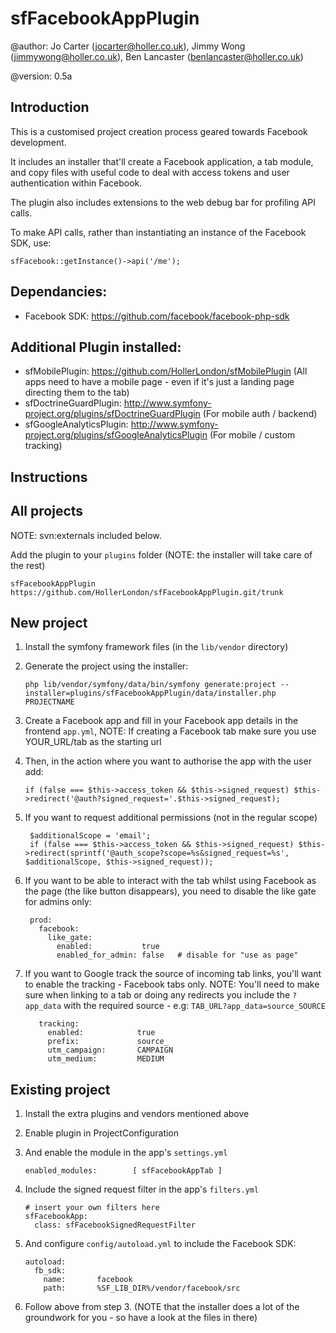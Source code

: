 sfFacebookAppPlugin
=========================

@author:    Jo Carter (<jocarter@holler.co.uk>), Jimmy Wong (<jimmywong@holler.co.uk>), Ben Lancaster (<benlancaster@holler.co.uk>)

@version:   0.5a


Introduction
------------

This is a customised project creation process geared towards Facebook development.

It includes an installer that'll create a Facebook application, a tab module, and copy files with useful code to deal with access tokens and user authentication within Facebook.

The plugin also includes extensions to the web debug bar for profiling API calls.

To make API calls, rather than instantiating an instance of the Facebook SDK, use:

    sfFacebook::getInstance()->api('/me');


Dependancies:
-------------

 * Facebook SDK: https://github.com/facebook/facebook-php-sdk
 
Additional Plugin installed:
----------------------------

 * sfMobilePlugin: https://github.com/HollerLondon/sfMobilePlugin (All apps need to have a mobile page - even if it's just a landing page directing them to the tab)
 * sfDoctrineGuardPlugin: http://www.symfony-project.org/plugins/sfDoctrineGuardPlugin (For mobile auth / backend)
 * sfGoogleAnalyticsPlugin: http://www.symfony-project.org/plugins/sfGoogleAnalyticsPlugin (For mobile / custom tracking)

Instructions
------------

## All projects 

NOTE: svn:externals included below.
    
Add the plugin to your `plugins` folder (NOTE: the installer will take care of the rest)
 
    sfFacebookAppPlugin   https://github.com/HollerLondon/sfFacebookAppPlugin.git/trunk


## New project

 1. Install the symfony framework files (in the `lib/vendor` directory)
 2. Generate the project using the installer:
 
        php lib/vendor/symfony/data/bin/symfony generate:project --installer=plugins/sfFacebookAppPlugin/data/installer.php PROJECTNAME

 3. Create a Facebook app and fill in your Facebook app details in the frontend `app.yml`, NOTE: If creating a Facebook tab make sure you use YOUR_URL/tab as the starting url 
 4. Then, in the action where you want to authorise the app with the user add:

        if (false === $this->access_token && $this->signed_request) $this->redirect('@auth?signed_request='.$this->signed_request);

 5. If you want to request additional permissions (not in the regular scope)

         $additionalScope = 'email';
         if (false === $this->access_token && $this->signed_request) $this->redirect(sprintf('@auth_scope?scope=%s&signed_request=%s', $additionalScope, $this->signed_request));

 6. If you want to be able to interact with the tab whilst using Facebook as the page (the like button disappears), you need to disable the like gate for admins only:

         prod:
           facebook: 
             like_gate:
               enabled:           true
               enabled_for_admin: false   # disable for "use as page"
		      
 7. If you want to Google track the source of incoming tab links, you'll want to enable the tracking - Facebook tabs only. 
 NOTE: You'll need to make sure when linking to a tab or doing any redirects you include the `?app_data` with the required source - e.g: `TAB_URL?app_data=source_SOURCE`

           tracking:
             enabled:            true
             prefix:             source_
             utm_campaign:       CAMPAIGN
             utm_medium:         MEDIUM

## Existing project 

 1. Install the extra plugins and vendors mentioned above

 2. Enable plugin in ProjectConfiguration

 3. And enable the module in the app's `settings.yml`

        enabled_modules:        [ sfFacebookAppTab ]

 4. Include the signed request filter in the app's `filters.yml`

        # insert your own filters here
        sfFacebookApp:
          class: sfFacebookSignedRequestFilter
          
 5. And configure `config/autoload.yml` to include the Facebook SDK:

        autoload:
          fb_sdk:
            name:       facebook
            path:       %SF_LIB_DIR%/vendor/facebook/src
            
 6. Follow above from step 3. (NOTE that the installer does a lot of the groundwork for you - so have a look at the files in there)